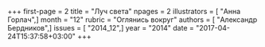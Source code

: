 +++
first-page = 2
title = "Луч света"
npages = 2
illustrators = [ "Анна Горлач",]
month = "12"
rubric = "Оглянись вокруг"
authors = [ "Александр Бердников",]
issues = [ "2014_12",]
year = "2014"
date = "2017-04-24T15:37:58+03:00"
+++
